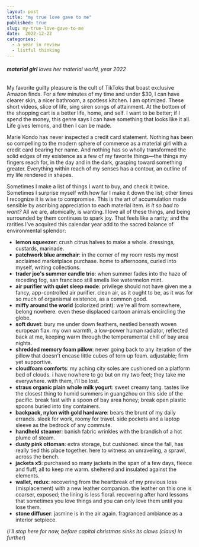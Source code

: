 ```yaml
---
layout: post
title: "my true love gave to me"
published: true
slug: my-true-love-gave-to-me
date:  2022-12-22
categories:
  - a year in review
  - listful thinking
---
```


###### **material girl** loves her material world, year 2022

My favorite guilty pleasure is the cult of TikToks that boast exclusive Amazon finds. For a few minutes of my time and under $30, I can have clearer skin, a nicer bathroom, a spotless kitchen. I am optimized. These short videos, slice of life, sing siren songs of attainment. At the bottom of the shopping cart is a better life, home, and self. I want to be better; if I spend the money, this genre says I can have something that looks like it all. Life gives lemons, and then I can be made. 

Marie Kondo has never inspected a credit card statement. Nothing has been so compelling to the modern sphere of commerce as a material girl with a credit card bearing her name. And nothing has so wholly transformed the solid edges of my existence as a few of my favorite things—the things my fingers reach for, in the day and in the dark, grasping toward something greater. Everything within reach of my senses has a contour, an outline of my life rendered in shapes.

<!--more--> 

Sometimes I make a list of things I want to buy, and check it twice. Sometimes I surprise myself with how far I make it down the list; other times I recognize it is wise to compromise. This is the art of accumulation made sensible by ascribing appreciation to each material item. *is it so bad to want?* All we are, atomically, is wanting. I love all of these things, and being surrounded by them continues to spark joy. That feels like a rarity; and the rarities I've acquired this calendar year add to the sacred balance of environmental splendor:

- **lemon squeezer**: crush citrus halves to make a whole. dressings, custards, marinade.
- **patchwork blue armchair**: in the corner of my room rests my most acclaimed marketplace purchase. home to afternoons, curled into myself, writing collections.
- **trader joe's summer candle trio**: when summer fades into the haze of receding fog, san francisco still smells like watermelon mint.
- **air purifier with quiet sleep mode**: privilege should not have given me a fancy, app-controlled air purifier. clean air, as it ought to be, as it was for so much of organismal existence, as a common good.
- **miffy around the world** (colorized print): we're all from somewhere, belong nowhere. even these displaced cartoon animals encircling the globe.
- **soft duvet**: bury me under down feathers, nestled beneath woven european flax. my own warmth, a low-power human radiator, reflected back at me, keeping warm through the temperamental chill of bay area nights. 
- **shredded memory foam pillow**: never going back to any iteration of the pillow that doesn't encase little cubes of torn up foam. adjustable; firm yet supportive. 
- **cloudfoam comforts**: my aching city soles are cushioned on a platform bed of clouds. i have nowhere to go but on my two feet; they take me everywhere. with them, i'll be lost. 
- **straus organic plain whole milk yogurt**: sweet creamy tang. tastes like the closest thing to humid summers in guangzhou on this side of the pacific. break fast with a spoon of bay area honey; break open plastic spoons buried into tiny containers. 
- **backpack, nylon with gold hardware**: bears the brunt of my daily errands. sleek for work, roomy for travel. side pockets and a laptop sleeve as the bedrock of any commute. 
- **handheld steamer**: banish fabric wrinkles with the brandish of a hot plume of steam.  
- **dusty pink ottoman**: extra storage, but cushioned. since the fall, has really tied this place together. here to witness an unraveling, a sprawl, across the bench.
- **jackets x5**: purchased so many jackets in the span of a few days, fleece and fluff, all to keep me warm. sheltered and insulated against the elements.
- **wallet, redux:** recovering from the heartbreak of my previous loss (misplacement) with a new leather companion. the leather on this one is coarser, exposed; the lining is less floral. recovering after hard lessons that sometimes you love things and you can only love them until you lose them. 
- **stone diffuser**: jasmine is in the air again. fragranced ambiance as a interior setpiece.

(*i'll stop here for now, before capital christmas sinks its claws (*claus*) in further*)
